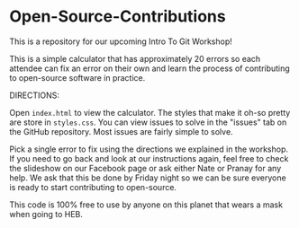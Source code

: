 # Open-Source-Contributions
This is a repository for our upcoming Intro To Git Workshop!

This is a simple calculator that has approximately 20 errors so each attendee can fix an error on their own and learn the process of contributing to open-source software in practice.

DIRECTIONS:

Open `index.html` to view the calculator. The styles that make it oh-so pretty are store in `styles.css`. You can view issues to solve in the "issues" tab on the GitHub repository. Most issues are fairly simple to solve.

Pick a single error to fix using the directions we explained in the workshop. If you need to go back and look at our instructions again, feel free to check the slideshow on our Facebook page or ask either Nate or Pranay for any help. We ask that this be done by Friday night so we can be sure everyone is ready to start contributing to open-source.

This code is 100% free to use by anyone on this planet that wears a mask when going to HEB.